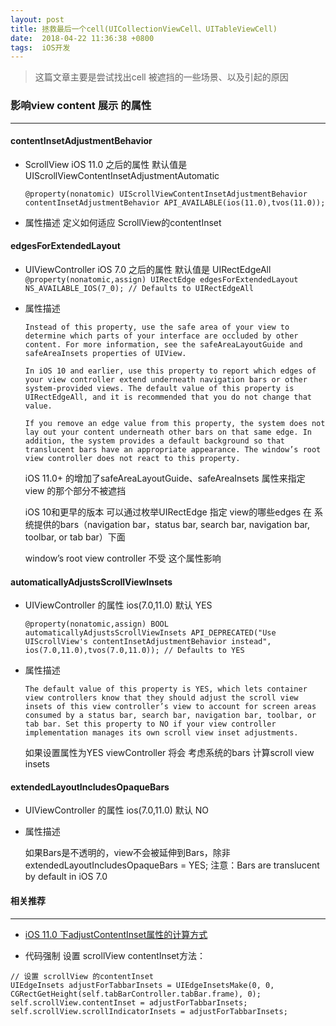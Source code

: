 ```yaml
---
layout: post
title: 拯救最后一个cell(UICollectionViewCell、UITableViewCell)
date:  2018-04-22 11:36:38 +0800
tags:  iOS开发
---
```


> 这篇文章主要是尝试找出cell 被遮挡的一些场景、以及引起的原因


### 影响view content 展示 的属性
***
#### contentInsetAdjustmentBehavior
* ScrollView iOS 11.0 之后的属性 默认值是 UIScrollViewContentInsetAdjustmentAutomatic
	```
	@property(nonatomic) UIScrollViewContentInsetAdjustmentBehavior contentInsetAdjustmentBehavior API_AVAILABLE(ios(11.0),tvos(11.0));
	```
* 属性描述
定义如何适应 ScrollView的contentInset


#### edgesForExtendedLayout 
* UIViewController iOS 7.0 之后的属性 默认值是 UIRectEdgeAll
	`@property(nonatomic,assign) UIRectEdge edgesForExtendedLayout NS_AVAILABLE_IOS(7_0); // Defaults to UIRectEdgeAll`
* 属性描述
	
	```
	Instead of this property, use the safe area of your view to determine which parts of your interface are occluded by other content. For more information, see the safeAreaLayoutGuide and safeAreaInsets properties of UIView.
	
	In iOS 10 and earlier, use this property to report which edges of your view controller extend underneath navigation bars or other system-provided views. The default value of this property is UIRectEdgeAll, and it is recommended that you do not change that value.
	
	If you remove an edge value from this property, the system does not lay out your content underneath other bars on that same edge. In addition, the system provides a default background so that translucent bars have an appropriate appearance. The window’s root view controller does not react to this property.
	```
	iOS 11.0+ 的增加了safeAreaLayoutGuide、safeAreaInsets 属性来指定 view 的那个部分不被遮挡
	
	iOS 10和更早的版本 可以通过枚举UIRectEdge 指定 view的哪些edges 在 系统提供的bars（navigation bar，status bar, search bar, navigation bar, toolbar, or tab bar）下面
	
	window’s root view controller 不受 这个属性影响
	


#### automaticallyAdjustsScrollViewInsets
* UIViewController 的属性 ios(7.0,11.0)  默认 YES

	```
	@property(nonatomic,assign) BOOL automaticallyAdjustsScrollViewInsets API_DEPRECATED("Use UIScrollView's contentInsetAdjustmentBehavior instead", ios(7.0,11.0),tvos(7.0,11.0)); // Defaults to YES
	
	```
* 属性描述

	```
	The default value of this property is YES, which lets container view controllers know that they should adjust the scroll view insets of this view controller’s view to account for screen areas consumed by a status bar, search bar, navigation bar, toolbar, or tab bar. Set this property to NO if your view controller implementation manages its own scroll view inset adjustments.
	```
	如果设置属性为YES viewController 将会 考虑系统的bars 计算scroll view insets 


#### extendedLayoutIncludesOpaqueBars
* UIViewController 的属性 ios(7.0,11.0)  默认 NO
* 属性描述

	如果Bars是不透明的，view不会被延伸到Bars，除非extendedLayoutIncludesOpaqueBars = YES;
	注意：Bars are translucent by default in iOS 7.0

#### 相关推荐
***
* [iOS 11.0 下adjustContentInset属性的计算方式](https://www.jianshu.com/p/efbc8619d56b)

* 代码强制 设置 scrollView contentInset方法：

```
// 设置 scrollView 的contentInset
UIEdgeInsets adjustForTabbarInsets = UIEdgeInsetsMake(0, 0, CGRectGetHeight(self.tabBarController.tabBar.frame), 0);
self.scrollView.contentInset = adjustForTabbarInsets;
self.scrollView.scrollIndicatorInsets = adjustForTabbarInsets;

```